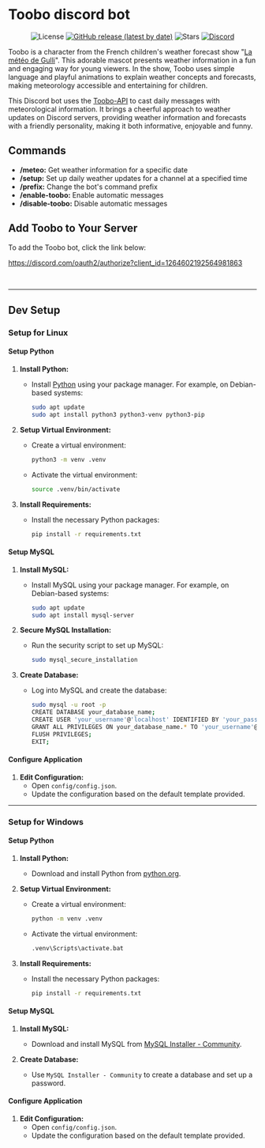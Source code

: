 # Toobo discord bot

<div align="center">
  
  ![License](https://img.shields.io/badge/license-MIT-green?style=flat)
  [![GitHub release (latest by date)](https://img.shields.io/github/v/release/Lenochxd/Toobo-discord.svg?style=flat)](https://github.com/Lenochxd/Toobo-API/releases)
  ![Stars](https://img.shields.io/github/stars/Lenochxd/Toobo-discord?style=flat)
  [![Discord](https://img.shields.io/discord/391919052563546112?style=flat&logo=Discord&logoColor=fff&label=Discord&color=5e6ae8&link=https%3A%2F%2Fdiscord.gg%2FtUPsYHAGfm)](https://discord.gg/tUPsYHAGfm)
</div>

Toobo is a character from the French children's weather forecast show "[La météo de Gulli](https://fr.wikipedia.org/wiki/La_M%C3%A9t%C3%A9o_de_Gulli)". This adorable mascot presents weather information in a fun and engaging way for young viewers. In the show, Toobo uses simple language and playful animations to explain weather concepts and forecasts, making meteorology accessible and entertaining for children.

This Discord bot uses the [Toobo-API](https://github.com/Lenochxd/Toobo-API) to cast daily messages with meteorological information. It brings a cheerful approach to weather updates on Discord servers, providing weather information and forecasts with a friendly personality, making it both informative, enjoyable and funny.


## Commands

- **/meteo:** Get weather information for a specific date
- **/setup:** Set up daily weather updates for a channel at a specified time
- **/prefix:** Change the bot's command prefix
- **/enable-toobo:** Enable automatic messages
- **/disable-toobo:** Disable automatic messages

<!-- To see all available commands, use the `/help` command. -->


## Add Toobo to Your Server

To add the Toobo bot, click the link below:

https://discord.com/oauth2/authorize?client_id=1264602192564981863

<br>

---

## Dev Setup

### Setup for Linux

#### Setup Python

1. **Install Python:**
   - Install [Python](https://www.activestate.com/products/python/) using your package manager. For example, on Debian-based systems:
     ```sh
     sudo apt update
     sudo apt install python3 python3-venv python3-pip
     ```

2. **Setup Virtual Environment:**
   - Create a virtual environment:
     ```sh
     python3 -m venv .venv
     ```
   - Activate the virtual environment:
     ```sh
     source .venv/bin/activate
     ```

3. **Install Requirements:**
   - Install the necessary Python packages:
     ```sh
     pip install -r requirements.txt
     ```

#### Setup MySQL

1. **Install MySQL:**
   - Install MySQL using your package manager. For example, on Debian-based systems:
     ```sh
     sudo apt update
     sudo apt install mysql-server
     ```

2. **Secure MySQL Installation:**
   - Run the security script to set up MySQL:
     ```sh
     sudo mysql_secure_installation
     ```

3. **Create Database:**
   - Log into MySQL and create the database:
     ```sh
     sudo mysql -u root -p
     CREATE DATABASE your_database_name;
     CREATE USER 'your_username'@'localhost' IDENTIFIED BY 'your_password';
     GRANT ALL PRIVILEGES ON your_database_name.* TO 'your_username'@'localhost';
     FLUSH PRIVILEGES;
     EXIT;
     ```

#### Configure Application

1. **Edit Configuration:**
   - Open `config/config.json`.
   - Update the configuration based on the default template provided.

---

### Setup for Windows

#### Setup Python

1. **Install Python:**
   - Download and install Python from [python.org](https://www.python.org/downloads/).

2. **Setup Virtual Environment:**
   - Create a virtual environment:
     ```sh
     python -m venv .venv
     ```
   - Activate the virtual environment:
     ```sh
     .venv\Scripts\activate.bat
     ```

3. **Install Requirements:**
   - Install the necessary Python packages:
     ```sh
     pip install -r requirements.txt
     ```

#### Setup MySQL

1. **Install MySQL:**
   - Download and install MySQL from [MySQL Installer - Community](https://dev.mysql.com/get/Downloads/MySQLInstaller/mysql-installer-community-8.0.37.0.msi).

2. **Create Database:**
   - Use `MySQL Installer - Community` to create a database and set up a password.

#### Configure Application

1. **Edit Configuration:**
   - Open `config/config.json`.
   - Update the configuration based on the default template provided.
